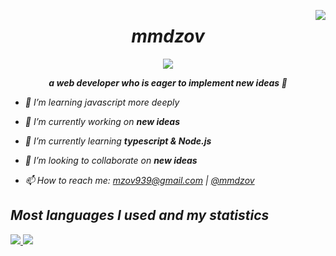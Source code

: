 <a href="https://github.com/mmdzov?tab=repositories"><img align="right" src="https://enaq423aeserwm8.m.pipedream.net"></a>
<h1 align="center"><b><i>mmdzov<i/></b></h1>

<p align="center"><img src="https://imgur.com/RSZQUCL.gif"></p>
  
**<p align="center">a web developer who is eager to implement new ideas 🧐</p>**

+ 🐥 I’m learning javascript more deeply

+ 🔭 I’m currently working on **new ideas**

+ 🌱 I’m currently learning **typescript & Node.js**

+ 👯 I’m looking to collaborate on **new ideas**

+ 📫 How to reach me: mzov939@gmail.com | [@mmdzov](https://t.me/mmdzov)
  
<!-- <figure><embed src="https://wakatime.com/share/@mmdzov/5edb80f8-7179-4388-a0d3-6eefe85eee0c.svg"></embed></figure> -->
  
**<h2>Most languages ​​I used and my statistics</h2>** 
  
<a href="https://github.com/mmdzov?tab=repositories"> <img src="https://github-readme-stats.vercel.app/api/top-langs/?username=mmdzov&theme=github_dark&hide_border=true&border_radius=25&layout=compact"> <img src="https://github-readme-stats.vercel.app/api?username=mmdzov&show_icons=true&theme=github_dark&hide_border=true&border_radius=25"> </a>

<!--   <details>
<summary>Wakatime</summary>
<br>
<img src="https://wakatime.com/share/@mmdzov/3a687565-ddb7-4d42-b70f-3cc1f857e346.svg" height="400">
</details> -->
